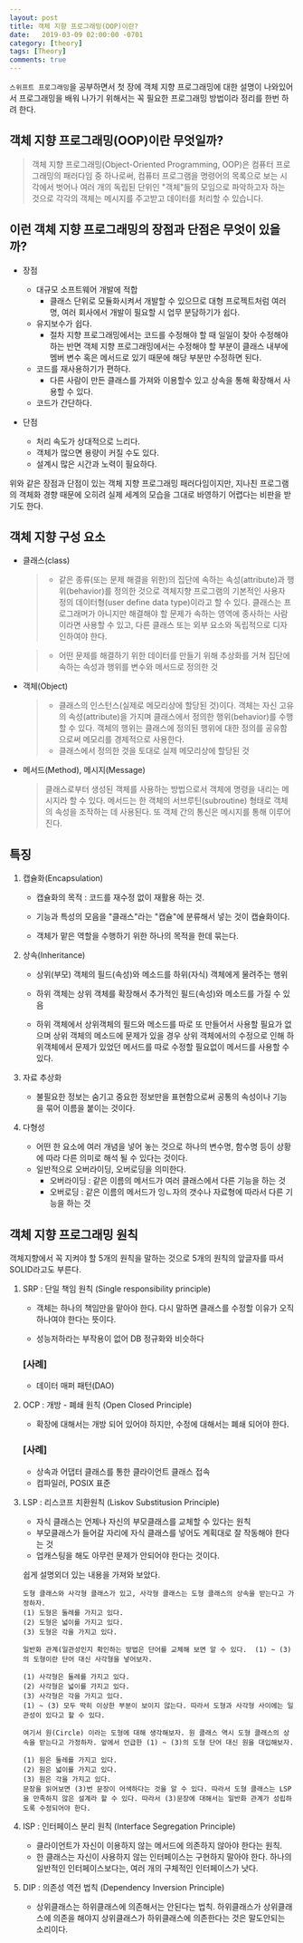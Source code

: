 ```yaml
---
layout: post
title: 객체 지향 프로그래밍(OOP)이란?
date:   2019-03-09 02:00:00 -0701
category: [theory]
tags: [Theory]
comments: true
---
```


```스위프트 프로그래밍```을 공부하면서 첫 장에 객체 지향 프로그래밍에 대한 설명이 나와있어서 프로그래밍을 배워 나가기 위해서는 꼭 필요한 프로그래밍 방법이라 정리를 한번 하려 한다.

## 객체 지향 프로그래밍(OOP)이란 무엇일까?

> 객체 지향 프로그래밍(Object-Oriented Programming, OOP)은 컴퓨터 프로그래밍의 패러다임 중 하나로써, 컴퓨터 프로그램을 명령어의 목록으로 보는 시각에서 벗어나 여러 개의 독립된 단위인 "객체"들의 모임으로 파악하고자 하는 것으로 각각의 객체는 메시지를 주고받고 데이터를 처리할 수 있습니다.


## 이런 객체 지향 프로그래밍의 장점과 단점은 무엇이 있을까?

- 장점
    - 대규모 소프트웨어 개발에 적합
        - 클래스 단위로 모듈화시켜서 개발할 수 있으므로 대형 프로젝트처럼 여러명, 여러 회사에서 개발이 필요할 시 업무 분담하기가 쉽다.
    - 유지보수가 쉽다.
        - 절차 지향 프로그래밍에서는 코드를 수정해야 할 때 일일이 찾아 수정해야 하는 반면 객체 지향 프로그래밍에서는 수정해야 할 부분이 클래스 내부에 멤버 변수 혹은 메서드로 있기 때문에 해당 부분만 수정하면 된다.
    - 코드를 재사용하기가 편하다.
        - 다른 사람이 만든 클래스를 가져와 이용할수 있고 상속을 통해 확장해서 사용할 수 있다.
    - 코드가 간단하다.

- 단점
    - 처리 속도가 상대적으로 느리다.
    - 객체가 많으면 용량이 커질 수도 있다.
    - 설계시 많은 시간과 노력이 필요하다.

위와 같은 장점과 단점이 있는 객체 지향 프로그래밍 패러다임이지만, 지나친 프로그램의 객체화 경향 때문에 오히려 실제 세계의 모습을 그대로 바영하기 어렵다는 비판을 받기도 한다.


## 객체 지향 구성 요소

- 클래스(class)
    > - 같은 종류(또는 문제 해결을 위한)의 집단에 속하는 속성(attribute)과 행위(behavior)를 정의한 것으로 객체지향 프로그램의 기본적인 사용자 정의 데이터형(user define data type)이라고 할 수 있다. 클래스는 프로그래머가 아니지만 해결해야 할 문제가 속하는 영역에 종사하는 사람이라면 사용할 수 있고, 다른 클래스 또는 외부 요소와 독립적으로 디자인하여야 한다.

    > - 어떤 문제를 해결하기 위한 데이터를 만들기 위해 추상화를 거쳐 집단에 속하는 속성과 행위를 변수와 메서드로 정의한 것

- 객체(Object)
    > - 클래스의 인스턴스(실제로 메모리상에 할당된 것)이다. 객체는 자신 고유의 속성(attribute)을 가지며 클래스에서 정의한 행위(behavior)를 수행할 수 있다. 객체의 행위는 클래스에 정의된 행위에 대한 정의를 공유함으로써 메모리를 경제적으로 사용한다.
    > - 클래스에서 정의한 것을 토대로 실제 메모리상에 할당된 것

- 메서드(Method), 메시지(Message)
    >클래스로부터 생성된 객체를 사용하는 방법으로서 객체에 명령을 내리는 메시지라 할 수 있다. 메서드는 한 객체의 서브루틴(subroutine) 형태로 객체의 속성을 조작하는 데 사용된다. 또 객체 간의 통신은 메시지를 통해 이루어진다.

## 특징

1. 캡슐화(Encapsulation)
    - 캡슐화의 목적 : 코드를 재수정 없이 재활용 하는 것.

    - 기능과 특성의 모음을 "클래스"라는 "캡슐"에 분류해서 넣는 것이 캡슐화이다.
    - 객체가 맡은 역할을 수행하기 위한 하나의 목적을 한데 묶는다.

2. 상속(Inheritance)
    - 상위(부모) 객체의 필드(속성)와 메소드를 하위(자식) 객체에게 물려주는 행위

    - 하위 객체는 상위 객체를 확장해서 추가적인 필드(속성)와 메소드를 가질 수 있음
    - 하위 객체에서 상위객체의 필드와 메소드를 따로 또 만들어서 사용할 필요가 없으며 상위 객체의 메소드에 문제가 있을 경우 상위 객체에서의 수정으로 인해 하위객체에서 문제가 있었던 메서드를 따로 수정할 필요없이 메서드를 사용할 수 있다.

3. 자료 추상화
    - 불필요한 정보는 숨기고 중요한 정보만을 표현함으로써 공통의 속성이나 기능을 묶어 이름을 붙이는 것이다.

4. 다형성
    - 어떤 한 요소에 여러 개념을 넣어 놓는 것으로 하나의 변수명, 함수명 등이 상황에 따라 다른 의미로 해석 될 수 있다는 것이다.
    - 일반적으로 오버라이딩, 오버로딩을 의미한다.
        - 오버라이딩 : 같은 이름의 메서드가 여러 클래스에서 다른 기능을 하는 것
        - 오버로딩 : 같은 이름의 메서드가 잉ㄴ자의 갯수나 자료형에 따라서 다른 기능을 하는 것

## 객체 지향 프로그래밍 원칙

객체지향에서 꼭 지켜야 할 5개의 원칙을 말하는 것으로 5개의 원칙의 앞글자를 따서 SOLID라고도 부른다.

1. SRP : 단일 책임 원칙 (Single responsibility principle)
    - 객체는 하나의 책임만을 맡아야 한다. 다시 말하면 클래스를 수정할 이유가 오직 하나여야 한다는 뜻이다.

    - 성능저하라는 부작용이 없어 DB 정규화와 비슷하다

    ### [사례]
    - 데이터 매퍼 패턴(DAO)

2. OCP : 개방 - 폐쇄 원칙 (Open Closed Principle)
    - 확장에 대해서는 개방 되어 있어야 하지만, 수정에 대해서는 폐쇄 되어야 한다.

    ### [사례]
    - 상속과 어댑터 클래스를 통한 클라이언트 클래스 접속
    - 컴파일러, POSIX 표준

3. LSP : 리스코프 치환원칙 (Liskov Substitusion Principle)
    - 자식 클래스는 언제나 자신의 부모클래스를 교체할 수 있다는 원칙
    - 부모클래스가 들어갈 자리에 자식 클래스를 넣어도 계획대로 잘 작동해야 한다는 것
    - 업캐스팅을 해도 아무런 문제가 안되어야 한다는 것이다.

    쉽게 설명외더 있는 내용을 가져와 보았다.

    ```
    도형 클래스와 사각형 클래스가 있고, 사각형 클래스는 도형 클래스의 상속을 받는다고 가정하자.
    (1) 도형은 둘레를 가지고 있다.
    (2) 도형은 넓이를 가지고 있다.
    (3) 도형은 각을 가지고 있다.

    일반화 관계(일관성인지 확인하는 방법은 단어를 교체해 보면 알 수 있다.  (1) ~ (3)의 도형이란 단어 대신 사각형을 넣어보자.

    (1) 사각형은 둘레를 가지고 있다.
    (2) 사각형은 넓이를 가지고 있다.
    (3) 사각형은 각을 가지고 있다.
    (1) ~ (3) 모두 딱히 이상한 부분이 보이지 않는다. 따라서 도형과 사각형 사이에는 일관성이 있다고 할 수 있다.

    여기서 원(Circle) 이라는 도형에 대해 생각해보자. 원 클래스 역시 도형 클래스의 상속을 받는다고 가정하자. 앞에서 언급한 (1) ~ (3)의 도형 단어 대신 원을 대입해보자.

    (1) 원은 둘레를 가지고 있다.
    (2) 원은 넓이를 가지고 있다.
    (3) 원은 각을 가지고 있다.
    문장을 읽어보면 (3)번 문장이 어색하다는 것을 알 수 있다. 따라서 도형 클래스는 LSP을 만족하지 않은 설계라 할 수 있다. 따라서 (3)문장에 대해서는 일반화 관계가 성립하도록 수정되어야 한다.
    ```

4. ISP : 인터페이스 분리 원칙 (Interface Segregation Principle)
    - 클라이언트가 자신이 이용하지 않는 메서드에 의존하지 않아야 한다는 원칙.
    - 한 클래스는 자신이 사용하지 않는 인터페이스는 구현하지 말아야 한다. 하나의 일반적인 인터페이스보다는, 여러 개의 구체적인 인터페이스가 낫다.

5. DIP : 의존성 역전 법칙 (Dependency Inversion Principle)
    - 상위클래스는 하위클래스에 의존해서는 안된다는 법칙. 하위클래스가 상위클래스에 의존을 해야지 상위클래스가 하위클래스에 의존한다는 것은 말도안되는 소리이다.
